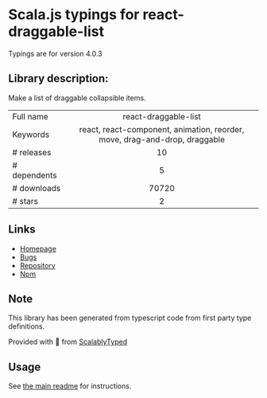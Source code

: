 
# Scala.js typings for react-draggable-list

Typings are for version 4.0.3

## Library description:
Make a list of draggable collapsible items.

|                    |                 |
| ------------------ | :-------------: |
| Full name          | react-draggable-list |
| Keywords           | react, react-component, animation, reorder, move, drag-and-drop, draggable |
| # releases         | 10 |
| # dependents       | 5 |
| # downloads        | 70720 |
| # stars            | 2 |

## Links
- [Homepage](https://github.com/StreakYC/react-draggable-list#readme)
- [Bugs](https://github.com/StreakYC/react-draggable-list/issues)
- [Repository](https://github.com/StreakYC/react-draggable-list)
- [Npm](https://www.npmjs.com/package/react-draggable-list)
    


## Note
This library has been generated from typescript code from first party type definitions.

Provided with :purple_heart: from [ScalablyTyped](https://github.com/oyvindberg/ScalablyTyped)

## Usage
See [the main readme](../../readme.md) for instructions.


